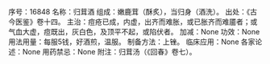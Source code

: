 序号：16848
名称：归茸酒
组成：嫩鹿茸（酥炙），当归身（酒洗）。
出处：《古今医鉴》卷十四。
主治：痘疮已成，内虚，出齐而难胀，或已胀齐而难靥者；或气血大虚，痘既出，灰白色，及顶平不起，或陷伏者。
加减：None
功效：None
用法用量：每服5钱，好酒煎，温服。
制备方法：上锉。
临床应用：None
各家论述：None
用药禁忌：None
附注：归茸汤（《回春》卷七）。

